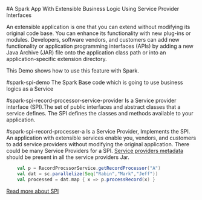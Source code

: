 #A Spark App With Extensible Business Logic Using Service Provider Interfaces

An extensible application is one that you can extend without modifying its original code base. You can enhance its functionality with new plug-ins or modules. Developers, software vendors, and customers can add new functionality or application programming interfaces (APIs) by adding a new Java Archive (JAR) file onto the application class path or into an application-specific extension directory.

This Demo shows how to use this feature with Spark.

#spark-spi-demo 
The Spark Base code which is going to use business logics as a Service

#spark-spi-record-processor-service-provider
Is a Service provider interface (SPI).The set of public interfaces and abstract classes that a service defines. The SPI defines the classes and methods available to your application.

#spark-spi-record-processer-a
Is a Service Provider, Implements the SPI. An application with extensible services enable you, vendors, and customers to add service providers without modifying the original application. There could be many Service Providers for a SPI. [Service providers metadata](https://github.com/git-rbanerjee/Spark-SPI-Demo/tree/master/spark-spi-record-processer-a/src/main/resources/META-INF/services) should be present in all the service providers Jar.

```scala
    val p = RecordProcssorService.getRecordProcessor("A")
    val dat = sc.parallelize(Seq("Rabin","Mark","Jeff"))
    val processed = dat.map { x => p.processRecord(x) }
```

[Read more about SPI](https://docs.oracle.com/javase/tutorial/sound/SPI-intro.html)
